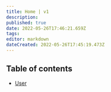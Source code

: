 ```yaml
---
title: Home | v1
description: 
published: true
date: 2022-05-26T17:46:21.659Z
tags: 
editor: markdown
dateCreated: 2022-05-26T17:45:19.473Z
---
```


## Table of contents

- [User](/dangerousdiscord/api/v1/user)